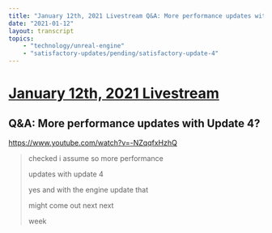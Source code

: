 ```yaml
---
title: "January 12th, 2021 Livestream Q&A: More performance updates with Update 4?"
date: "2021-01-12"
layout: transcript
topics:
    - "technology/unreal-engine"
    - "satisfactory-updates/pending/satisfactory-update-4"
---
```

# [January 12th, 2021 Livestream](../2021-01-12.md)
## Q&A: More performance updates with Update 4?
https://www.youtube.com/watch?v=-NZqqfxHzhQ
> checked i assume so more performance
> 
> updates with update 4
> 
> yes and with the engine update that
> 
> might come out next next
> 
> week
> 
